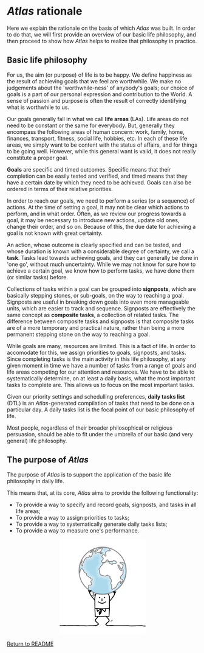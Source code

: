 # _Atlas_ rationale

Here we explain the rationale on the basis of which _Atlas_ was built. In order to do that, we will first provide an overview of our basic life philosophy, and then proceed to show how _Atlas_ helps to realize that philosophy in practice.

## Basic life philosophy

For us, the aim (or purpose) of life is to be happy. We define happiness as the result of achieving goals that we feel are worthwhile. We make no judgements about the 'worthwhile-ness' of anybody's goals; our choice of goals is a part of our personal expression and contribution to the World. A sense of passion and purpose is often the result of correctly identifying what is worthwhile to us.

Our goals generally fall in what we call **life areas** (LAs). Life areas do not need to be constant or the same for everybody. But, generally they encompass the following areas of human concern: work, family, home, finances, transport, fitness, social life, hobbies, etc. In each of these life areas, we simply want to be content with the status of affairs, and for things to be going well. However, while this general want is valid, it does not really constitute a proper goal.

**Goals** are specific and timed outcomes. Specific means that their completion can be easily tested and verified, and timed means that they have a certain date by which they need to be achieved. Goals can also be ordered in terms of their relative priorities.

In order to reach our goals, we need to perform a series (or a sequence) of actions. At the time of setting a goal, it may not be clear which actions to perform, and in what order. Often, as we review our progress towards a goal, it may be necessary to introduce new actions, update old ones, change their order, and so on. Because of this, the due date for achieving a goal is not known with great certainty.

An action, whose outcome is clearly specified and can be tested, and whose duration is known with a considerable degree of certainty, we call a **task**. Tasks lead towards achieving goals, and they can generally be done in 'one go', without much uncertainty. While we may not know for sure how to achieve a certain goal, we know how to perform tasks, we have done them (or similar tasks) before.

Collections of tasks within a goal can be grouped into **signposts**, which are basically stepping stones, or sub-goals, on the way to reaching a goal. Signposts are useful in breaking down goals into even more manageable units, which are easier to track and sequence. Signposts are effectively the same concept as **composite tasks**, a collection of related tasks. The difference between composite tasks and signposts is that composite tasks are of a more temporary and practical nature, rather than being a more permanent stepping stone on the way to reaching a goal.

While goals are many, resources are limited. This is a fact of life. In order to accomodate for this, we assign priorities to goals, signposts, and tasks. Since completing tasks is the main activity in this life philosophy, at any given moment in time we have a number of tasks from a range of goals and life areas competing for our attention and resources. We have to be able to systematically determine, on at least a daily basis, what the most important tasks to complete are. This allows us to focus on the most important tasks.

Given our priority settings and schedulling preferences, **daily tasks list** (DTL) is an _Atlas_-generated compilation of tasks that need to be done on a particular day. A daily tasks list is the focal point of our basic philosophy of life.

Most people, regardless of their broader philosophical or religious persuasion, should be able to fit under the umbrella of our basic (and very general) life philosophy.

## The purpose of _Atlas_

The purpose of _Atlas_ is to support the application of the basic life philosophy in daily life.

This means that, at its core, _Atlas_ aims to provide the following functionality:

* To provide a way to specify and record goals, signposts, and tasks in all life areas;
* To provide a way to assign priorities to tasks;
* To provide a way to systematically generate daily tasks lists;
* To provide a way to measure one's performance.

<p align="center">
<img src="../docs/images/1375061_width_x_height_226x250.png">
</p>

[Return to README](../README.md)

